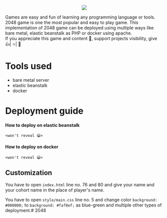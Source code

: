 <p align="center">
  <img src="https://github.com/chandradeoarya/2048/blob/master/2048.gif?raw=true" />
</p>

Games are easy and fun of learning any programming language or tools. 2048 game is one the most popular and easy to play game. This implementation of 2048 game can be deployed using multiple ways like bare metal, elastic beanstalk as PHP or docker using apache.
<br>
If you appreciate this game and content 📖, support projects visibility, give 👍| ⭐| 👏


# Tools used <!-- omit in toc -->

<!-- TOC -->

- bare metal server
- elastic beanstalk
- docker

<!-- /TOC -->


# Deployment guide

#### How to deploy on elastic beanstalk

```
<won't reveal 😀>
```

#### How to deploy on docker

```
<won't reveal 😀>
```

## Customization

You have to open `index.html` line no. 76 and 80 and give your name and your cohort name in the place of player's name.

You have to open `style/main.css` line no. 5  and change color `background: #000000;` to `background: #faf8ef;` as blue-green and multiple other types of deployment.#   2 0 4 8  
 